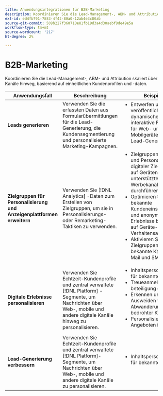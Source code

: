 ```yaml
---
title: Anwendungsintegrationen für B2B-Marketing
description: Koordinieren Sie die Lead-Management-, ABM- und Attribution skaliert über Kanäle hinweg, basierend auf einheitlichen Kundenprofilen und -daten.
exl-id: ed4fb791-7883-4f42-80a0-12ab4e3c80ab
source-git-commit: 509b227f360718e81fb19d3a4d30aebf9de49e5a
workflow-type: tm+mt
source-wordcount: '217'
ht-degree: 2%

---
```


# B2B-Marketing

Koordinieren Sie die Lead-Management-, ABM- und Attribution skaliert über Kanäle hinweg, basierend auf einheitlichen Kundenprofilen und -daten.


<table>

<thead>
    <tr>
      <th>Anwendungsfall</th>
      <th>Beschreibung</th>
      <th>Beispiele</th>
      <th>Anwendungen</th>
    </tr>
  </thead>

<tbody>
<tr>
  <td><strong>Leads generieren</strong><br/></td>
  <td>Verwenden Sie die erfassten Daten aus Formularübermittlungen für die Lead-Generierung, die Kundensegmentierung und personalisierte Marketing-Kampagnen.
  </td>
  <td>
    <ul style="margin-top: 0;">
      <li>Entwerfen und veröffentlichen Sie dynamische und interaktive Formulare für Web- und Mobilgeräte für die Lead-Generierung.</li>
    </ul>
  </td>
  <td><a href= "../integrations-between-applications/marketo/marketo-experience-manager.md"> Marketo Engage und Forms</a></td>
</tr>


<tr>
  <td rowspan="1"><strong>Zielgruppen für Personalisierung und Anzeigenplattformen erweitern</strong><br/></td> 
  <td>Verwenden Sie [!DNL Analytics] -Daten zum Erstellen von Zielgruppen, um sie in Personalisierungs- oder Remarketing-Taktiken zu verwenden.</td>
  <td>
    <ul style="margin-top: 0;">
      <li>Zielgruppenbestimmung und Personalisierung digitaler Zielgruppen auf Geräten oder unterstützten Werbekanälen durchführen.</li>
      <li>Optimieren Sie bekannte Kundeneinstiegsseiten und anonyme Erlebnisse basierend auf Geräte- und Verhaltensattributen.</li>
      <li>Aktivieren Sie Zielgruppen für bekannte Kanäle wie E-Mail und SMS.</li>
    </ul>    
  </td>
  <td><a href="../integrations-between-applications/analytics/analytics-rtcdp.md">[!DNL Analytics] und Echtzeit-Kundendaten [!DNL Platform]</a></td>
</tr>

<tr>
  <td><strong>Digitale Erlebnisse personalisieren</strong><br/></td>
  <td> Verwenden Sie Echtzeit-Kundenprofile und zentral verwaltete [!DNL Platform] -Segmente, um Nachrichten über Web-, mobile und andere digitale Kanäle hinweg zu personalisieren.
  </td>
  <td>
    <ul style="margin-top: 0;">
      <li>Inhaltspersonalisierung für bekannte Besucher</li>
      <li>Treueanmeldung und -beteiligung erhöhen</li>
      <li>Erkennen und Ausweiden von Abwanderungsrisiken bedrohter Kunden</li>
      <li>Personalisierung von Angeboten in Echtzeit</li>
    </ul>
  </td>
  <td><a href="../integrations-between-applications/rtcdp/rtcdp-target.md">Echtzeit-Kundendaten [!DNL Platform] und [!DNL Target]</a></td>
</tr>

<tr>
  <td><strong>Lead-Generierung verbessern</strong><br/></td>
  <td>
    Verwenden Sie Echtzeit-Kundenprofile und zentral verwaltete [!DNL Platform]-Segmente, um Nachrichten über Web-, mobile und andere digitale Kanäle zu personalisieren.
  </td>
  <td>
    <ul style="margin-top: 0;">
      <li>Inhaltspersonalisierung für bekannte Besucher</li>
    </ul>
  </td>
  <td><a href="../integrations-between-applications/rtcdp/rtcdp-target.md">Echtzeit-Kundendaten [!DNL Platform] und [!DNL Target]</a></td>
</tr>
</tbody>
</table>
